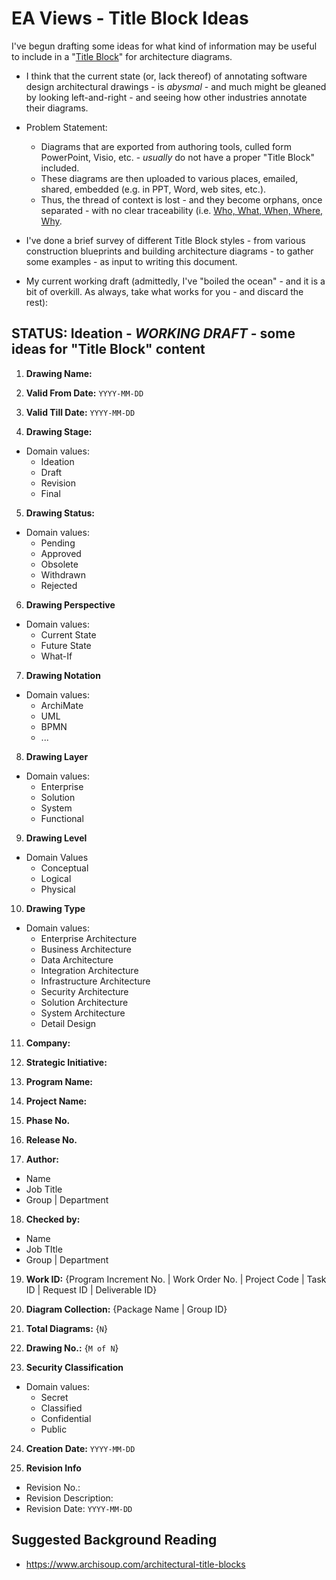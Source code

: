 
# EA Views - Title Block Ideas

I've begun drafting some ideas for what kind of information may be useful to include in a "[Title Block](https://en.wikipedia.org/wiki/Engineering_drawing#Title_block)" for architecture diagrams. 

- I think that the current state (or, lack thereof) of annotating software design architectural drawings - is *abysmal* - and much might be gleaned by looking left-and-right - and seeing how other industries annotate their diagrams. 

- Problem Statement:
  + Diagrams that are exported from authoring tools, culled form PowerPoint, Visio, etc.  - *usually* do not have a proper "Title Block" included.
  + These diagrams are then uploaded to various places, emailed, shared, embedded (e.g. in PPT, Word, web sites, etc.).
  + Thus, the thread of context is lost - and they become orphans, once separated - with no clear traceability (i.e.  [Who, What, When, Where, Why](https://en.wikipedia.org/wiki/Five_Ws).
   
- I've done a brief survey of different Title Block styles - from various construction blueprints and building architecture diagrams - to gather some examples - as input to writing this document. 

- My current working draft (admittedly, I've "boiled the ocean" - and it is a bit of overkill. As always, take what works for you - and discard the rest): 

 

## STATUS: Ideation - *WORKING DRAFT* - some ideas for "Title Block" content

1. **Drawing Name:**

2. **Valid From Date:** ```YYYY-MM-DD```
3. **Valid Till Date:** ```YYYY-MM-DD```

4. **Drawing Stage:**
- Domain values:
  + Ideation
  + Draft
  + Revision
  + Final

5. **Drawing Status:**
- Domain values:
  + Pending
  + Approved
  + Obsolete
  + Withdrawn
  + Rejected

6. **Drawing Perspective**
- Domain values:
  + Current State
  + Future State
  + What-If

7. **Drawing Notation**
- Domain values:
  + ArchiMate
  + UML
  + BPMN
  + ...

8. **Drawing Layer**
- Domain values:
  + Enterprise 
  + Solution
  + System
  + Functional

9. **Drawing Level**
- Domain Values
  + Conceptual
  + Logical
  + Physical

10. **Drawing Type**
- Domain values:
  + Enterprise Architecture
  + Business Architecture 
  + Data Architecture 
  + Integration Architecture
  + Infrastructure Architecture
  + Security Architecture
  + Solution Architecture
  + System Architecture
  + Detail Design

11. **Company:**

12. **Strategic Initiative:**

13. **Program Name:**

14. **Project Name:**

15. **Phase No.**

16. **Release No.**

17. **Author:**
- Name
- Job Title
- Group | Department

18. **Checked by:**
- Name
- Job TItle
-  Group | Department

19. **Work ID:** {Program Increment No. | Work Order No. | Project Code | Task ID | Request ID | Deliverable ID}

20. **Diagram Collection:** {Package Name | Group ID}

21. **Total Diagrams:**  {```N```}

22. **Drawing No.:** {```M of N```}

23. **Security Classification**
- Domain values:
  + Secret
  + Classified
  + Confidential
  + Public

24. **Creation Date:** ```YYYY-MM-DD```

25. **Revision Info**
- Revision No.: 
- Revision Description: 
- Revision Date: ```YYYY-MM-DD```


## Suggested Background Reading

- https://www.archisoup.com/architectural-title-blocks


